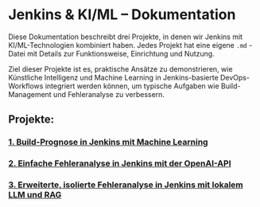 # Jenkins & KI/ML – Dokumentation

Diese Dokumentation beschreibt drei Projekte, in denen wir Jenkins mit KI/ML-Technologien kombiniert haben. Jedes Projekt hat eine eigene `.md` -Datei mit Details zur Funktionsweise, Einrichtung und Nutzung. 

Ziel dieser Projekte ist es, praktische Ansätze zu demonstrieren, wie Künstliche Intelligenz und Machine Learning in Jenkins-basierte DevOps-Workflows integriert werden können, um typische Aufgaben wie Build-Management und Fehleranalyse zu verbessern.



## Projekte: 

### [1. Build-Prognose in Jenkins mit Machine Learning](https://github.com)

### [2. Einfache Fehleranalyse in Jenkins mit der OpenAI-API](https://github.com) 

### [3. Erweiterte, isolierte Fehleranalyse in Jenkins mit lokalem LLM und RAG](https://github.com)   
